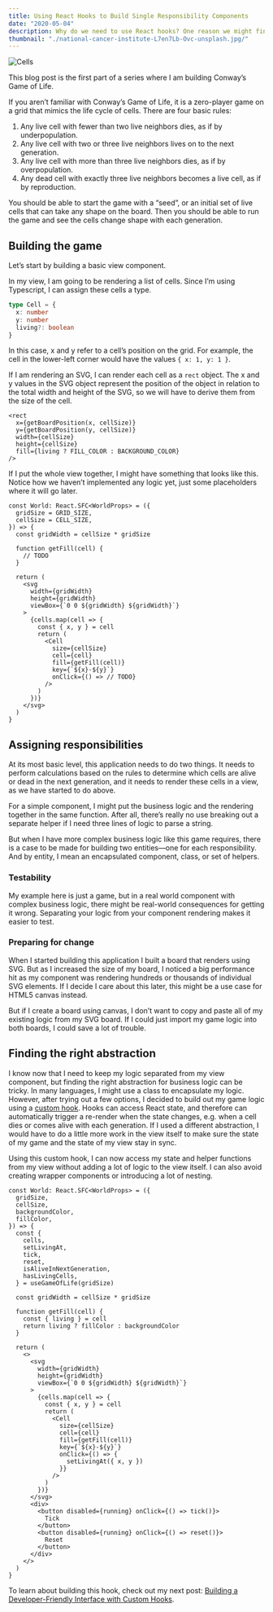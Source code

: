 ```yaml
---
title: Using React Hooks to Build Single Responsibility Components
date: "2020-05-04"
description: Why do we need to use React hooks? One reason we might find them useful is to separate our rendering from the more complex logic in our application. In this post, I'm using Conway's Game of Life to demonstrate that separation of concerns.
thumbnail: "./national-cancer-institute-L7en7Lb-Ovc-unsplash.jpg/"
---
```


![Cells](./national-cancer-institute-L7en7Lb-Ovc-unsplash.jpg)

This blog post is the first part of a series where I am building Conway’s Game of Life.

If you aren’t familiar with Conway’s Game of Life, it is a zero-player game on a grid that mimics the life cycle of cells. There are four basic rules:

1. Any live cell with fewer than two live neighbors dies, as if by underpopulation.
2. Any live cell with two or three live neighbors lives on to the next generation.
3. Any live cell with more than three live neighbors dies, as if by overpopulation.
4. Any dead cell with exactly three live neighbors becomes a live cell, as if by reproduction.

You should be able to start the game with a “seed”, or an initial set of live cells that can take any shape on the board. Then you should be able to run the game and see the cells change shape with each generation.

## Building the game

Let’s start by building a basic view component.

In my view, I am going to be rendering a list of cells. Since I’m using Typescript, I can assign these cells a type.

```ts
type Cell = {
  x: number
  y: number
  living?: boolean
}
```

In this case, x and y refer to a cell’s position on the grid. For example, the cell in the lower-left corner would have the values `{ x: 1, y: 1 }`.

If I am rendering an SVG, I can render each cell as a `rect` object. The x and y values in the SVG object represent the position of the object in relation to the total width and height of the SVG, so we will have to derive them from the size of the cell.

```tsx
<rect
  x={getBoardPosition(x, cellSize)}
  y={getBoardPosition(y, cellSize)}
  width={cellSize}
  height={cellSize}
  fill={living ? FILL_COLOR : BACKGROUND_COLOR}
/>
```

If I put the whole view together, I might have something that looks like this. Notice how we haven’t implemented any logic yet, just some placeholders where it will go later.

```tsx
const World: React.SFC<WorldProps> = ({
  gridSize = GRID_SIZE,
  cellSize = CELL_SIZE,
}) => {
  const gridWidth = cellSize * gridSize

  function getFill(cell) {
    // TODO
  }

  return (
    <svg
      width={gridWidth}
      height={gridWidth}
      viewBox={`0 0 ${gridWidth} ${gridWidth}`}
    >
      {cells.map(cell => {
        const { x, y } = cell
        return (
          <Cell
            size={cellSize}
            cell={cell}
            fill={getFill(cell)}
            key={`${x}-${y}`}
            onClick={() => // TODO}
          />
        )
      })}
    </svg>
  )
}
```

## Assigning responsibilities

At its most basic level, this application needs to do two things. It needs to perform calculations based on the rules to determine which cells are alive or dead in the next generation, and it needs to render these cells in a view, as we have started to do above.

For a simple component, I might put the business logic and the rendering together in the same function. After all, there’s really no use breaking out a separate helper if I need three lines of logic to parse a string.

But when I have more complex business logic like this game requires, there is a case to be made for building two entities—one for each responsibility. And by entity, I mean an encapsulated component, class, or set of helpers.

### Testability

My example here is just a game, but in a real world component with complex business logic, there might be real-world consequences for getting it wrong. Separating your logic from your component rendering makes it easier to test.

### Preparing for change

When I started building this application I built a board that renders using SVG. But as I increased the size of my board, I noticed a big performance hit as my component was rendering hundreds or thousands of individual SVG elements. If I decide I care about this later, this might be a use case for HTML5 canvas instead.

But if I create a board using canvas, I don’t want to copy and paste all of my existing logic from my SVG board. If I could just import my game logic into both boards, I could save a lot of trouble.

## Finding the right abstraction

I know now that I need to keep my logic separated from my view component, but finding the right abstraction for business logic can be tricky. In many languages, I might use a class to encapsulate my logic. However, after trying out a few options, I decided to build out my game logic using a [custom hook](https://reactjs.org/docs/hooks-custom.html). Hooks can access React state, and therefore can automatically trigger a re-render when the state changes, e.g. when a cell dies or comes alive with each generation. If I used a different abstraction, I would have to do a little more work in the view itself to make sure the state of my game and the state of my view stay in sync.

Using this custom hook, I can now access my state and helper functions from my view without adding a lot of logic to the view itself. I can also avoid creating wrapper components or introducing a lot of nesting.

```tsx
const World: React.SFC<WorldProps> = ({
  gridSize,
  cellSize,
  backgroundColor,
  fillColor,
}) => {
  const {
    cells,
    setLivingAt,
    tick,
    reset,
    isAliveInNextGeneration,
    hasLivingCells,
  } = useGameOfLife(gridSize)

  const gridWidth = cellSize * gridSize

  function getFill(cell) {
    const { living } = cell
    return living ? fillColor : backgroundColor
  }

  return (
    <>
      <svg
        width={gridWidth}
        height={gridWidth}
        viewBox={`0 0 ${gridWidth} ${gridWidth}`}
      >
        {cells.map(cell => {
          const { x, y } = cell
          return (
            <Cell
              size={cellSize}
              cell={cell}
              fill={getFill(cell)}
              key={`${x}-${y}`}
              onClick={() => {
                setLivingAt({ x, y })
              }}
            />
          )
        })}
      </svg>
      <div>
        <button disabled={running} onClick={() => tick()}>
          Tick
        </button>
        <button disabled={running} onClick={() => reset()}>
          Reset
        </button>
      </div>
    </>
  )
}
```

To learn about building this hook, check out my next post: [Building a Developer-Friendly Interface with Custom Hooks](/building-a-developer-friendly-interface-with-custom-hooks).
